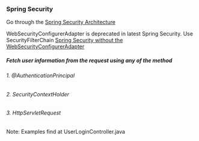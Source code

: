 ### Spring Security
Go through the <a href="https://spring.io/guides/topicals/spring-security-architecture">Spring Security Architecture</a>

WebSecurityConfigurerAdapter is deprecated in latest Spring Security. Use SecurityFilterChain <a href="https://spring.io/blog/2022/02/21/spring-security-without-the-websecurityconfigureradapter">Spring Security without the WebSecurityConfigurerAdapter</a>

##### Fetch user information from the request using any of the method

###### 1. @AuthenticationPrincipal
###### 2. SecurityContextHolder
###### 3. HttpServletRequest

Note: Examples find at UserLoginController.java


